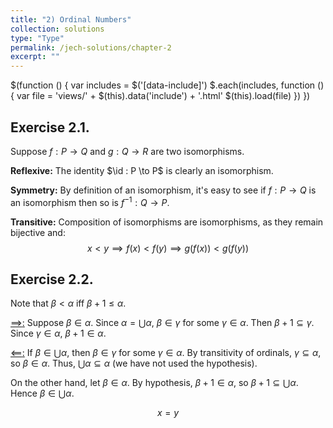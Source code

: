 ```yaml
---
title: "2) Ordinal Numbers"
collection: solutions
type: "Type"
permalink: /jech-solutions/chapter-2
excerpt: ""
---
```

<head>
$(function () {
  var includes = $('[data-include]')
  $.each(includes, function () {
    var file = 'views/' + $(this).data('include') + '.html'
    $(this).load(file)
  })
})
</head>

<div data-include="https://clementyung.github.io/files/commands.html"></div>

## Exercise 2.1.
Suppose $f : P \to Q$ and $g : Q \to R$ are two isomorphisms.
    
<b>Reflexive:</b> The identity $\id : P \to P$ is clearly an isomorphism.
    
<b>Symmetry:</b> By definition of an isomorphism, it's easy to see if $f : P \to Q$ is an isomorphism then so is $f^{-1} : Q \to P$.
    
<b>Transitive:</b> Composition of isomorphisms are isomorphisms, as they remain bijective and:
$$
  x < y \implies f(x) < f(y) \implies g(f(x)) < g(f(y))
$$

## Exercise 2.2.
Note that $\beta < \alpha$ iff $\beta + 1 \leq \alpha$.

<u>$\implies$:</u> Suppose $\beta \in \alpha$. Since $\alpha = \bigcup \alpha$, $\beta \in \gamma$ for some $\gamma \in \alpha$. Then $\beta + 1 \subseteq \gamma$. Since $\gamma \in \alpha$, $\beta + 1 \in \alpha$.
    
<u>$\impliedby$:</u> If $\beta \in \bigcup \alpha$, then $\beta \in \gamma$ for some $\gamma \in \alpha$. By transitivity of ordinals, $\gamma \subseteq \alpha$, so $\beta \in \alpha$. Thus, $\bigcup \alpha \subseteq \alpha$ (we have not used the hypothesis).
    
On the other hand, let $\beta \in \alpha$. By hypothesis, $\beta + 1 \in \alpha$, so $\beta + 1 \subseteq \bigcup\alpha$. Hence $\beta \in \bigcup\alpha$.

$$
x = y
$$